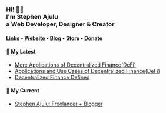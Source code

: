   <!-- Hi there! Feel free to make this your own but don't use my data. Attributions are welcomed --> 
<h3>Hi! 👋🤓<br>I'm Stephen Ajulu<br>a Web Developer, Designer & Creator</h3>

<h4> <a href="https://stephenajulu.com/links">Links</a> • <a href="https://stephenajulu.com">Website</a> • <a href="https://stephenajulu.com/blog">Blog</a> • <a href="https://stephenajulu.com/store">Store</a> • <a href="https://www.paypal.com/donate/?hosted_button_id=SLNMRAJ59LRC8">Donate</a></h4>

<h4>📕 My Latest</h4>

<!-- BLOG-POST-LIST:START -->
- [More Applications of Decentralized Finance&lpar;DeFi&rpar;](https://stephenajulu.com/blog/more-applications-of-decentralized-finance-defi/)
- [Applications and Use Cases of Decentralized Finance&lpar;DeFi&rpar;](https://stephenajulu.com/blog/applications-and-use-cases-of-decentralized-finance-defi/)
- [Decentralized Finance Defined](https://stephenajulu.com/blog/decentralized-finance-defined/)
<!-- BLOG-POST-LIST:END -->

<h4>💼 My Current</h4>

- [Stephen Ajulu: Freelancer + Blogger](https://stephenajulu.com)
